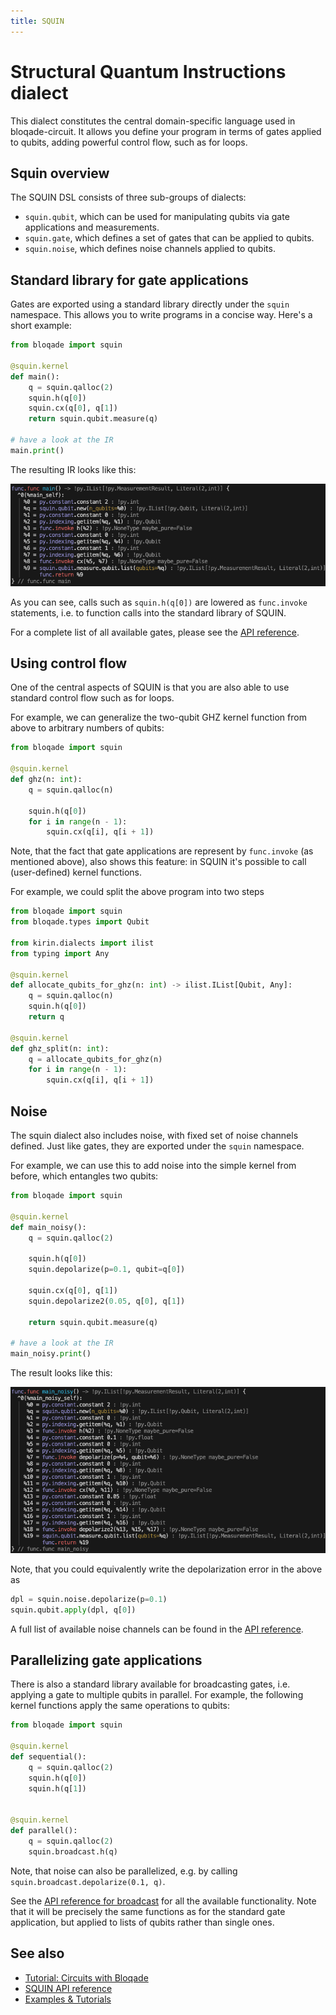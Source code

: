 ```yaml
---
title: SQUIN
---
```


# Structural Quantum Instructions dialect

This dialect constitutes the central domain-specific language used in bloqade-circuit.
It allows you define your program in terms of gates applied to qubits, adding powerful control flow, such as for loops.

## Squin overview

The SQUIN DSL consists of three sub-groups of dialects:

* `squin.qubit`, which can be used for manipulating qubits via gate applications and measurements.
* `squin.gate`, which defines a set of gates that can be applied to qubits.
* `squin.noise`, which defines noise channels applied to qubits.

## Standard library for gate applications

Gates are exported using a standard library directly under the `squin` namespace.
This allows you to write programs in a concise way.
Here's a short example:

```python
from bloqade import squin

@squin.kernel
def main():
    q = squin.qalloc(2)
    squin.h(q[0])
    squin.cx(q[0], q[1])
    return squin.qubit.measure(q)

# have a look at the IR
main.print()
```

The resulting IR looks like this:

![main IR](./squin-ir-1.png)

As you can see, calls such as `squin.h(q[0])` are lowered as `func.invoke` statements, i.e. to function calls into the standard library of SQUIN.

For a complete list of all available gates, please see the [API reference](../../../reference/bloqade-circuit/src/bloqade/squin/stdlib/simple/gate/).


## Using control flow

One of the central aspects of SQUIN is that you are also able to use standard control flow such as for loops.

For example, we can generalize the two-qubit GHZ kernel function from above to arbitrary numbers of qubits:

```python
from bloqade import squin

@squin.kernel
def ghz(n: int):
    q = squin.qalloc(n)

    squin.h(q[0])
    for i in range(n - 1):
        squin.cx(q[i], q[i + 1])

```

Note, that the fact that gate applications are represent by `func.invoke` (as mentioned above), also shows this feature:
in SQUIN it's possible to call (user-defined) kernel functions.

For example, we could split the above program into two steps

```python
from bloqade import squin
from bloqade.types import Qubit

from kirin.dialects import ilist
from typing import Any

@squin.kernel
def allocate_qubits_for_ghz(n: int) -> ilist.IList[Qubit, Any]:
    q = squin.qalloc(n)
    squin.h(q[0])
    return q

@squin.kernel
def ghz_split(n: int):
    q = allocate_qubits_for_ghz(n)
    for i in range(n - 1):
        squin.cx(q[i], q[i + 1])
```

## Noise

The squin dialect also includes noise, with fixed set of noise channels defined.
Just like gates, they are exported under the `squin` namespace.

For example, we can use this to add noise into the simple kernel from before, which entangles two qubits:

```python
from bloqade import squin

@squin.kernel
def main_noisy():
    q = squin.qalloc(2)

    squin.h(q[0])
    squin.depolarize(p=0.1, qubit=q[0])

    squin.cx(q[0], q[1])
    squin.depolarize2(0.05, q[0], q[1])

    return squin.qubit.measure(q)

# have a look at the IR
main_noisy.print()
```

The result looks like this:

![main_noisy IR](./squin-ir-2.png)

Note, that you could equivalently write the depolarization error in the above as

```python
dpl = squin.noise.depolarize(p=0.1)
squin.qubit.apply(dpl, q[0])
```

A full list of available noise channels can be found in the [API reference](../../../reference/bloqade-circuit/src/bloqade/squin/stdlib/simple/noise/).


## Parallelizing gate applications

There is also a standard library available for broadcasting gates, i.e. applying a gate to multiple qubits in parallel.
For example, the following kernel functions apply the same operations to qubits:

```python
from bloqade import squin

@squin.kernel
def sequential():
    q = squin.qalloc(2)
    squin.h(q[0])
    squin.h(q[1])


@squin.kernel
def parallel():
    q = squin.qalloc(2)
    squin.broadcast.h(q)

```

Note, that noise can also be parallelized, e.g. by calling `squin.broadcast.depolarize(0.1, q)`.

See the [API reference for broadcast](../../../reference/bloqade-circuit/src/bloqade/squin/stdlib/broadcast) for all the available functionality.
Note that it will be precisely the same functions as for the standard gate application, but applied to lists of qubits rather than single ones.

## See also
* [Tutorial: Circuits with Bloqade](../../tutorials/circuits_with_bloqade/)
* [SQUIN API reference](../../../reference/bloqade-circuit/src/bloqade/squin/)
* [Examples & Tutorials](../../examples/)
